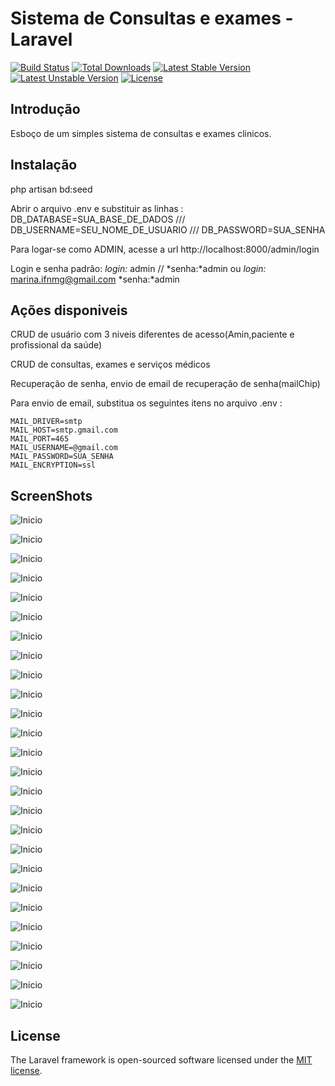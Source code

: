 # Sistema de Consultas e exames - Laravel

[![Build Status](https://travis-ci.org/laravel/framework.svg)](https://travis-ci.org/laravel/framework)
[![Total Downloads](https://poser.pugx.org/laravel/framework/d/total.svg)](https://packagist.org/packages/laravel/framework)
[![Latest Stable Version](https://poser.pugx.org/laravel/framework/v/stable.svg)](https://packagist.org/packages/laravel/framework)
[![Latest Unstable Version](https://poser.pugx.org/laravel/framework/v/unstable.svg)](https://packagist.org/packages/laravel/framework)
[![License](https://poser.pugx.org/laravel/framework/license.svg)](https://packagist.org/packages/laravel/framework)

## Introdução

Esboço de um simples sistema de consultas e exames clinicos.

## Instalação

php artisan bd:seed

Abrir o arquivo .env e substituir as linhas : DB_DATABASE=SUA_BASE_DE_DADOS /// DB_USERNAME=SEU_NOME_DE_USUARIO /// DB_PASSWORD=SUA_SENHA

Para logar-se como ADMIN, acesse a url http://localhost:8000/admin/login


Login e senha padrão: *login:* admin // *senha:*admin ou *login:* marina.ifnmg@gmail.com *senha:*admin




## Ações disponiveis


CRUD de usuário com 3 niveis diferentes de acesso(Amin,paciente e profissional da saúde)

CRUD de consultas, exames e serviços médicos

Recuperação de senha, envio de email de recuperação de senha(mailChip)

Para envio de email, substitua os seguintes itens no arquivo .env :

	MAIL_DRIVER=smtp
	MAIL_HOST=smtp.gmail.com
	MAIL_PORT=465
	MAIL_USERNAME=@gmail.com
	MAIL_PASSWORD=SUA_SENHA
	MAIL_ENCRYPTION=ssl

## ScreenShots

![Inicio](screenshots/01.PNG)

![Inicio](screenshots/02.PNG)

![Inicio](screenshots/03.PNG)

![Inicio](screenshots/04.PNG)

![Inicio](screenshots/05.png)

![Inicio](screenshots/06.png)

![Inicio](screenshots/07.PNG)

![Inicio](screenshots/08.PNG)

![Inicio](screenshots/09.PNG)

![Inicio](screenshots/10.PNG)

![Inicio](screenshots/11.PNG)

![Inicio](screenshots/12.PNG)

![Inicio](screenshots/13.PNG)

![Inicio](screenshots/14.PNG)

![Inicio](screenshots/15.PNG)

![Inicio](screenshots/16.PNG)

![Inicio](screenshots/17.PNG)

![Inicio](screenshots/18.PNG)

![Inicio](screenshots/19.png)

![Inicio](screenshots/20.png)

![Inicio](screenshots/21.png)

![Inicio](screenshots/22.png)

![Inicio](screenshots/23.png)

![Inicio](screenshots/24.PNG)

![Inicio](screenshots/25.png)

![Inicio](screenshots/26.png)




## License

The Laravel framework is open-sourced software licensed under the [MIT license](http://opensource.org/licenses/MIT).
